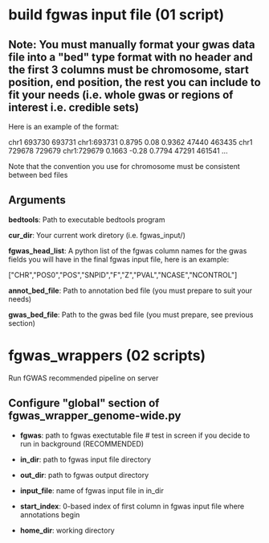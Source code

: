 # build fgwas input file (01 script) 

## **Note:** You must manually format your gwas data file into a "bed" type format with no header and the first 3 columns must be chromosome, start position, end position, the rest you can include to fit your needs (i.e. whole gwas or regions of interest i.e. credible sets) 

Here is an example of the format:

chr1	693730	693731	chr1:693731	0.8795	0.08	0.9362	47440	463435
chr1	729678	729679	chr1:729679	0.1663	-0.28	0.7794	47291	461541
...

Note that the convention you use for chromosome must be consistent between bed files 

## Arguments 

**bedtools**:  Path to executable bedtools program 

**cur_dir**: Your current work diretory (i.e. fgwas_input/) 

**fgwas_head_list**: A python list of the fgwas column names for the gwas fields you will have in the final fgwas input file, here is an example: 

["CHR","POS0","POS","SNPID","F","Z","PVAL","NCASE","NCONTROL"]


**annot_bed_file**: Path to annotation bed file (you must prepare to suit your needs) 

**gwas_bed_file**: Path to the gwas bed file (you must prepare, see previous section) 



# fgwas_wrappers (02 scripts) 
Run fGWAS recommended pipeline on server

## Configure "global" section of fgwas_wrapper_genome-wide.py 

* **fgwas**: path to fgwas exectutable file # test in screen if you decide to run in background (RECOMMENDED)

* **in_dir**: path to fgwas input file directory 

* **out_dir**: path to fgwas output directory 

* **input_file**: name of fgwas input file in in_dir 

* **start_index**: 0-based index of first column in fgwas input file where annotations begin

* **home_dir**: working directory 


